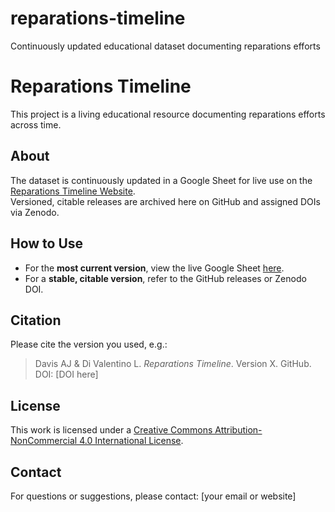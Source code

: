 # reparations-timeline
Continuously updated educational dataset documenting reparations efforts

# Reparations Timeline

This project is a living educational resource documenting reparations efforts across time.

## About

The dataset is continuously updated in a Google Sheet for live use on the [Reparations Timeline Website](reparationshistory.org).  
Versioned, citable releases are archived here on GitHub and assigned DOIs via Zenodo.

## How to Use

- For the **most current version**, view the live Google Sheet [here](#).
- For a **stable, citable version**, refer to the GitHub releases or Zenodo DOI.

## Citation

Please cite the version you used, e.g.:

> Davis AJ & Di Valentino L. *Reparations Timeline*. Version X. GitHub. DOI: [DOI here]

## License

This work is licensed under a [Creative Commons Attribution-NonCommercial 4.0 International License](https://creativecommons.org/licenses/by-nc/4.0/).

## Contact

For questions or suggestions, please contact: [your email or website]
